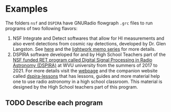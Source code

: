 # Examples

The folders `nsf` and `DSPIRA` have GNURadio flowgraph `.grc` files to run programs of two following flavors: 

1. NSF Integrate and Detect softwares that allow for HI measurements and also event detections from cosmic ray detections, developed by Dr. Glen Langston. See [here](https://github.com/WVURAIL/gr-radio_astro/wiki/Nsf-gr-radio_astro) and the [lightwork memo series](https://wvurail.org/lightwork/) for more details. 
2. DSPIRA software developed for and by High School Teachers part of the [NSF funded RET program called Digital Signal Processing in Radio Astronomy (DSPIRA)](https://www.nsf.gov/awardsearch/showAward?AWD_ID=1611114) at WVU university from the summers of 2017 to 2021. For more details visit the [webpage](https://wvurail.org/dspira-lessons/about/) and the companion website called [dspira-lessons](https://wvurail.org/dspira-lessons/) that has lessons, guides and more material help one to use radio astronomy in a high school classroom. This material is designed by the High School teachers part of this program. 

## TODO Describe each program
